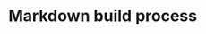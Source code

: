 <!--
/**
 * @name            Build
 * @namespace       doc.markdown
 * @type            Markdown
 * @platform        md
 * @status          stable
 * @menu            Documentation / Markdown           /doc/markdown/build
 *
 * @since           2.0.0
 * @author    Olivier Bossel <olivier.bossel@gmail.com> (https://olivierbossel.com)
 */
-->

<!-- image -->

<!-- header -->
##### 



# Markdown build process

